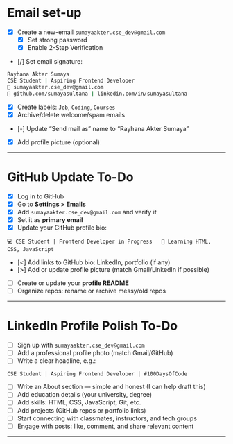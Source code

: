 # Email set-up

- [x] Create a new-email `sumayaakter.cse_dev@gmail.com`
	- [x] Set strong password
	- [x] Enable 2-Step Verification
    
- [/]  Set email signature:
```bash
Rayhana Akter Sumaya  
CSE Student | Aspiring Frontend Developer  
📧 sumayaakter.cse_dev@gmail.com  
🔗 github.com/sumayasultana | linkedin.com/in/sumayasultana
```

 - [x] Create labels: `Job`, `Coding`, `Courses`
 - [x] Archive/delete welcome/spam emails
 - [-] Update “Send mail as” name to “Rayhana Akter Sumaya”
 - [x] Add profile picture (optional)

---

# GitHub Update To-Do

- [x] Log in to GitHub    
- [x] Go to **Settings > Emails**     
- [x]  Add `sumayaakter.cse_dev@gmail.com` and verify it    
- [x]  Set it as **primary email**
- [x]  Update your GitHub profile bio:
```less
💻 CSE Student | Frontend Developer in Progress   🚀 Learning HTML, CSS, JavaScript
```
- [<] Add links to GitHub bio: LinkedIn, portfolio (if any)
- [>] Add or update profile picture (match Gmail/LinkedIn if possible)
- [ ] Create or update your **profile README**    
- [ ] Organize repos: rename or archive messy/old repos

---

# LinkedIn Profile Polish To-Do

- [ ] Sign up with `sumayaakter.cse_dev@gmail.com`
- [ ] Add a professional profile photo (match Gmail/GitHub)
- [ ] Write a clear headline, e.g.:
```nginx
CSE Student | Aspiring Frontend Developer | #100DaysOfCode
```
- [ ]  Write an About section — simple and honest (I can help draft this)    
- [ ] Add education details (your university, degree)    
- [ ] Add skills: HTML, CSS, JavaScript, Git, etc.
- [ ] Add projects (GitHub repos or portfolio links)
- [ ] Start connecting with classmates, instructors, and tech groups
- [ ] Engage with posts: like, comment, and share relevant content

---

